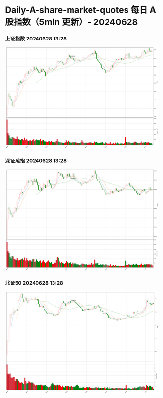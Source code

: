 
# Daily-A-share-market-quotes 每日 A 股指数（5min 更新）- 20240628

### 上证指数 20240628 13:28
![](./fig/2024/6/20240628-sh000001.png)

### 深证成指 20240628 13:28
![](./fig/2024/6/20240628-sz399001.png)

### 北证50 20240628 13:28
![](./fig/2024/6/20240628-bj899050.png)
